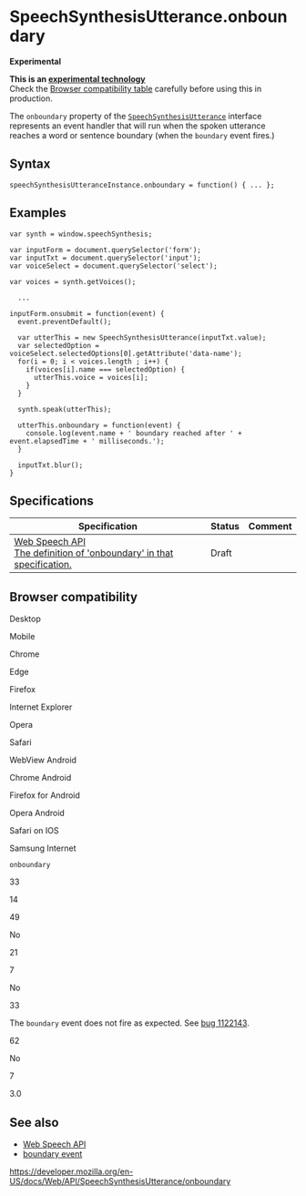 SpeechSynthesisUtterance.onboundary
===================================

**Experimental**

**This is an [experimental technology](https://developer.mozilla.org/en-US/docs/MDN/Guidelines/Conventions_definitions#experimental)**  
Check the [Browser compatibility table](#browser_compatibility) carefully before using this in production.

The `onboundary` property of the [`SpeechSynthesisUtterance`](../speechsynthesisutterance) interface represents an event handler that will run when the spoken utterance reaches a word or sentence boundary (when the `boundary` event fires.)

Syntax
------

    speechSynthesisUtteranceInstance.onboundary = function() { ... };

Examples
--------

    var synth = window.speechSynthesis;

    var inputForm = document.querySelector('form');
    var inputTxt = document.querySelector('input');
    var voiceSelect = document.querySelector('select');

    var voices = synth.getVoices();

      ...

    inputForm.onsubmit = function(event) {
      event.preventDefault();

      var utterThis = new SpeechSynthesisUtterance(inputTxt.value);
      var selectedOption = voiceSelect.selectedOptions[0].getAttribute('data-name');
      for(i = 0; i < voices.length ; i++) {
        if(voices[i].name === selectedOption) {
          utterThis.voice = voices[i];
        }
      }

      synth.speak(utterThis);

      utterThis.onboundary = function(event) {
        console.log(event.name + ' boundary reached after ' + event.elapsedTime + ' milliseconds.');
      }

      inputTxt.blur();
    }

Specifications
--------------

<table><thead><tr class="header"><th>Specification</th><th>Status</th><th>Comment</th></tr></thead><tbody><tr class="odd"><td><a href="https://wicg.github.io/speech-api/#dom-speechsynthesisutterance-onboundary">Web Speech API<br />
<span class="small">The definition of 'onboundary' in that specification.</span></a></td><td><span class="spec-draft">Draft</span></td><td></td></tr></tbody></table>

Browser compatibility
---------------------

Desktop

Mobile

Chrome

Edge

Firefox

Internet Explorer

Opera

Safari

WebView Android

Chrome Android

Firefox for Android

Opera Android

Safari on IOS

Samsung Internet

`onboundary`

33

14

49

No

21

7

No

33

The `boundary` event does not fire as expected. See [bug 1122143](https://crbug.com/1122143).

62

No

7

3.0

See also
--------

-   [Web Speech API](../web_speech_api)
-   [boundary event](boundary_event)

<a href="https://developer.mozilla.org/en-US/docs/Web/API/SpeechSynthesisUtterance/onboundary" class="_attribution-link">https://developer.mozilla.org/en-US/docs/Web/API/SpeechSynthesisUtterance/onboundary</a>
